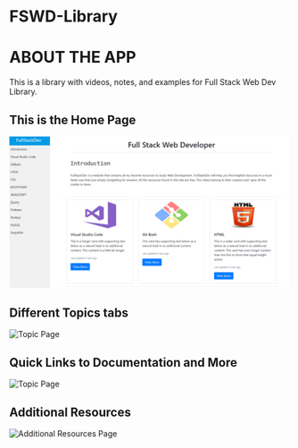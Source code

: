 # FSWD-Library

<h1>ABOUT THE APP</h1>
This is a library with videos, notes, and examples for Full Stack Web Dev Library.

<h2>This is the Home Page</h2>
<img src="https://github.com/CBArgento/FSWD-Library/blob/master/assets/HomePg.PNG?raw=true" alt="Home Page Screenshot">

<br>

<h2>Different Topics tabs</h2>
<img url="https://github.com/CBArgento/FSWD-Library/blob/master/assets/TopicPg.PNG?raw=true" alt="Topic Page">

<br>

<h2>Quick Links to Documentation and More</h2>
<img url="https://github.com/CBArgento/FSWD-Library/blob/master/assets/QuickLinks.PNG?raw=true" alt="Topic Page">

<br>

<h2>Additional Resources</h2>
<img url="https://github.com/CBArgento/FSWD-Library/blob/master/assets/AdditionalRes.PNG?raw=true" alt="Additional Resources Page">